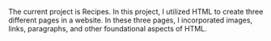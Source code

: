 The current project is Recipes. In this project, I utilized HTML to create three different pages in a website. In these three pages, I incorporated images, links, paragraphs, and other foundational aspects of HTML. 